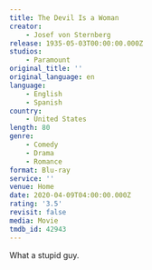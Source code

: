 ```yaml
---
title: The Devil Is a Woman
creator:
    - Josef von Sternberg
release: 1935-05-03T00:00:00.000Z
studios:
    - Paramount
original_title: ''
original_language: en
language:
    - English
    - Spanish
country:
    - United States
length: 80
genre:
    - Comedy
    - Drama
    - Romance
format: Blu-ray
service: ''
venue: Home
date: 2020-04-09T04:00:00.000Z
rating: '3.5'
revisit: false
media: Movie
tmdb_id: 42943
---
```


What a stupid guy.
